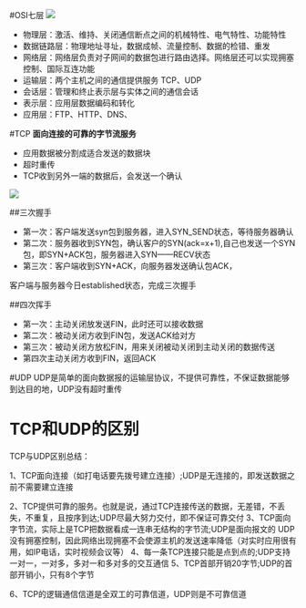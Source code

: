 #OSI七层
![](http://upload-images.jianshu.io/upload_images/53611-6372b2b829bf2820.png?imageMogr2/auto-orient/strip%7CimageView2/2/w/1240)

* 物理层：激活、维持、关闭通信断点之间的机械特性、电气特性、功能特性
* 数据链路层：物理地址寻址，数据成帧、流量控制、数据的检错、重发
* 网络层：网络层负责对子网间的数据包进行路由选择。网络层还可以实现拥塞控制、国际互连功能
* 运输层：两个主机之间的通信提供服务  TCP、UDP
* 会话层：管理和终止表示层与实体之间的通信会话
* 表示层：应用层数据编码和转化
* 应用层：FTP、HTTP、DNS、

#TCP
**面向连接的可靠的字节流服务**

* 应用数据被分割成适合发送的数据块
* 超时重传
* TCP收到另外一端的数据后，会发送一个确认

![](http://upload-images.jianshu.io/upload_images/53611-a0756c435d1df0ef.jpg?imageMogr2/auto-orient/strip%7CimageView2/2/w/1240)

##三次握手
* 第一次：客户端发送syn包到服务器，进入SYN_SEND状态，等待服务器确认
* 第二次：服务器收到SYN包，确认客户的SYN(ack=x+1),自己也发送一个SYN包，即SYN+ACK包，服务器进入SYN——RECV状态
* 第三次：客户端收到SYN+ACK，向服务器发送确认包ACK，

客户端与服务器今日established状态，完成三次握手

##四次挥手
* 第一次：主动关闭放发送FIN，此时还可以接收数据
* 第二次：被动关闭方收到FIN包，发送ACK给对方
* 第三次：被动关闭方放松FIN，用来关闭被动关闭到主动关闭的数据传送
* 第四次主动关闭方收到FIN，返回ACK

#UDP
UDP是简单的面向数据报的运输层协议，不提供可靠性，不保证数据能够到达目的地，UDP没有超时重传

# TCP和UDP的区别

TCP与UDP区别总结：

1、TCP面向连接（如打电话要先拨号建立连接）;UDP是无连接的，即发送数据之前不需要建立连接

2、TCP提供可靠的服务。也就是说，通过TCP连接传送的数据，无差错，不丢失，不重复，且按序到达;UDP尽最大努力交付，即不保证可靠交付
3、TCP面向字节流，实际上是TCP把数据看成一连串无结构的字节流;UDP是面向报文的
UDP没有拥塞控制，因此网络出现拥塞不会使源主机的发送速率降低（对实时应用很有用，如IP电话，实时视频会议等）
4、每一条TCP连接只能是点到点的;UDP支持一对一，一对多，多对一和多对多的交互通信
5、TCP首部开销20字节;UDP的首部开销小，只有8个字节

6、TCP的逻辑通信信道是全双工的可靠信道，UDP则是不可靠信道